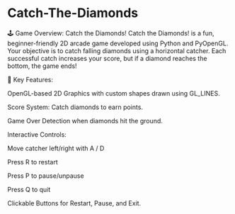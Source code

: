 # Catch-The-Diamonds
🕹️ Game Overview: Catch the Diamonds!
Catch the Diamonds! is a fun, beginner-friendly 2D arcade game developed using Python and PyOpenGL. Your objective is to catch falling diamonds using a horizontal catcher. Each successful catch increases your score, but if a diamond reaches the bottom, the game ends!

🎯 Key Features:

OpenGL-based 2D Graphics with custom shapes drawn using GL_LINES.

Score System: Catch diamonds to earn points.

Game Over Detection when diamonds hit the ground.

Interactive Controls:

Move catcher left/right with A / D

Press R to restart

Press P to pause/unpause

Press Q to quit

Clickable Buttons for Restart, Pause, and Exit.
